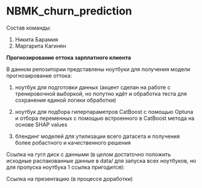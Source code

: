 # NBMK_churn_prediction

Состав команды:

1. Никита Барамия
2. Маргарита Кагинян

__Прогнозирование оттока зарплатного клиента__

В данном репозитории представлены ноутбуки для получения модели прогнозирование оттока:

1. ноутбук для подготовки данных (акцент сделан на работе с тренировочной выборкой, но попутно идёт и обработка теста для сохранения единой логики обработки)

2. ноутбук для подбора гиперпараметров CatBoost с помощью Optuna и отбора переменных с помощью встроенного в CatBoost метода на основе SHAP values

3. блендинг моделей для утилизации всего датасета и получения более робастного и качественного решения

Ссылка на гугл диск с данными (в целом достаточно положить исходные распакованные данные в data/ для запуска всех ноутбуков, но для пропуска ноутбука 1 ссылка пригодится):



Ссылка на презентацию (в процессе доработки)


